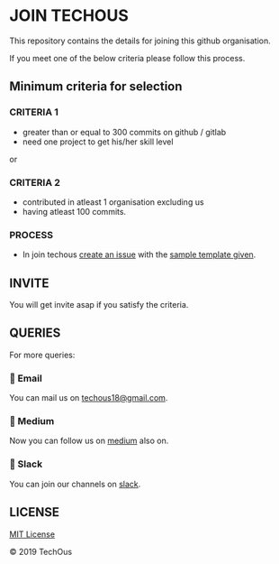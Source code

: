 # JOIN TECHOUS

This repository contains the details for joining this github organisation.

If you meet one of the below criteria please follow this process.

## Minimum criteria for selection

### CRITERIA 1

* greater than or equal to 300 commits on github / gitlab
* need one project to get his/her skill level

or

### CRITERIA 2

* contributed in atleast 1 organisation excluding us
* having atleast 100 commits.

### PROCESS

* In join techous [create an issue](https://github.com/TechOUs/Join-TechOUs/issues) with the [sample template given](https://github.com/TechOUs/Join-TechOUs/issues/1).

## INVITE

You will get invite asap if you satisfy the criteria.

## QUERIES

For more queries:

### :rocket: Email

You can mail us on [techous18@gmail.com](mailto:techous18@gmail.com).

### :rocket: Medium

Now you can follow us on [medium](https://medium.com/@techous18) also on.

### :rocket: Slack

You can join our channels on [slack](https://join.slack.com/t/techousworkspace/shared_invite/enQtODYzOTM4MDk3NzQ5LTEzMWY5Mjk1MjE3MzBiYWFiODA1YWRiMmUyYTVjNmZlMjM3MGZmZDczY2JkZGZkNmQzODg1Nzc2NGEwYWE1NTg).

## LICENSE

[MIT License](LICENSE)

:copyright: 2019 TechOus
